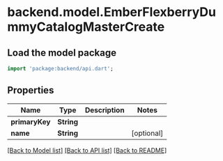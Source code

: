 # backend.model.EmberFlexberryDummyCatalogMasterCreate

## Load the model package
```dart
import 'package:backend/api.dart';
```

## Properties
Name | Type | Description | Notes
------------ | ------------- | ------------- | -------------
**primaryKey** | **String** |  | 
**name** | **String** |  | [optional] 

[[Back to Model list]](../README.md#documentation-for-models) [[Back to API list]](../README.md#documentation-for-api-endpoints) [[Back to README]](../README.md)


